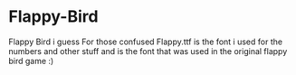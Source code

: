 # Flappy-Bird
Flappy Bird i guess
For those confused Flappy.ttf is the font i used for the numbers and other stuff and is the font that was used in the original flappy bird game :)
